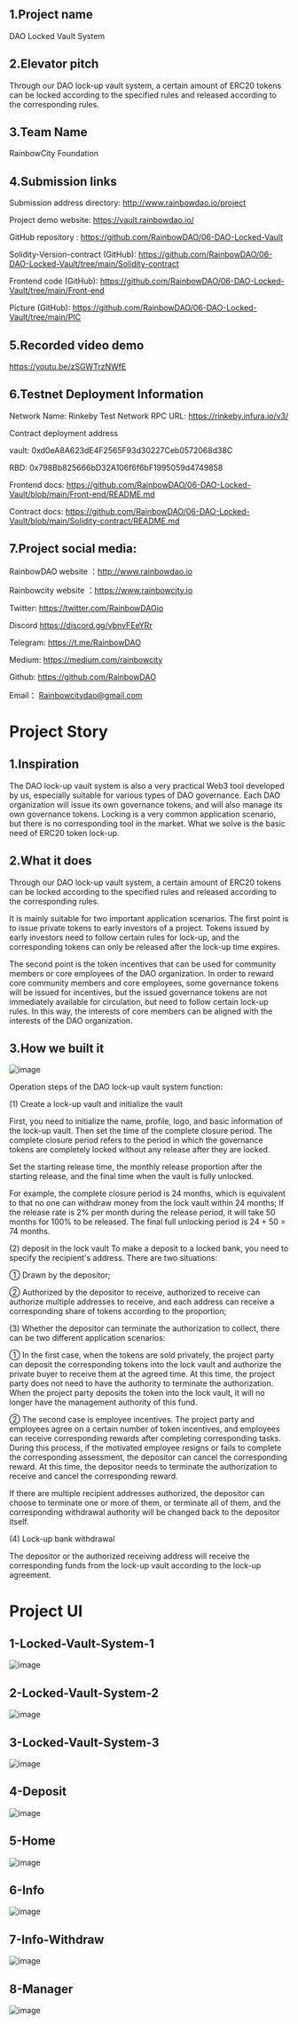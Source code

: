 ## 1.Project name

DAO Locked Vault System

## 2.Elevator pitch

Through our DAO lock-up vault system, a certain amount of ERC20 tokens can be locked according to the specified rules and released according to the corresponding rules.

## 3.Team Name

RainbowCity Foundation

## 4.Submission links

Submission address directory:
http://www.rainbowdao.io/project

Project demo website:
https://vault.rainbowdao.io/

GitHub repository :
https://github.com/RainbowDAO/06-DAO-Locked-Vault

Solidity-Version-contract (GitHub):
https://github.com/RainbowDAO/06-DAO-Locked-Vault/tree/main/Solidity-contract

Frontend code (GitHub):
https://github.com/RainbowDAO/06-DAO-Locked-Vault/tree/main/Front-end

Picture (GitHub):
https://github.com/RainbowDAO/06-DAO-Locked-Vault/tree/main/PIC

## 5.Recorded video demo

https://youtu.be/zSGWTrzNWfE

## 6.Testnet Deployment Information

Network Name: Rinkeby Test Network
RPC URL: https://rinkeby.infura.io/v3/

Contract deployment address

vault:
0xd0eA8A623dE4F2565F93d30227Ceb0572068d38C

RBD:
0x798Bb825666bD32A106f6f6bF1995059d4749858

Frontend docs:
https://github.com/RainbowDAO/06-DAO-Locked-Vault/blob/main/Front-end/README.md

Contract  docs:
https://github.com/RainbowDAO/06-DAO-Locked-Vault/blob/main/Solidity-contract/README.md

## 7.Project social media:

RainbowDAO website ：http://www.rainbowdao.io

Rainbowcity website ：https://www.rainbowcity.io

Twitter:    https://twitter.com/RainbowDAOio

Discord     https://discord.gg/vbnvFEeYRr

Telegram: https://t.me/RainbowDAO

Medium:   https://medium.com/rainbowcity

Github:    https://github.com/RainbowDAO

Email： Rainbowcitydao@gmail.com

#  Project Story

## 1.Inspiration

The DAO lock-up vault system is also a very practical Web3 tool developed by us, especially suitable for various types of DAO governance. Each DAO organization will issue its own governance tokens, and will also manage its own governance tokens. Locking is a very common application scenario, but there is no corresponding tool in the market. What we solve is the basic need of ERC20 token lock-up.

## 2.What it does

Through our DAO lock-up vault system, a certain amount of ERC20 tokens can be locked according to the specified rules and released according to the corresponding rules.

It is mainly suitable for two important application scenarios. The first point is to issue private tokens to early investors of a project. Tokens issued by early investors need to follow certain rules for lock-up, and the corresponding tokens can only be released after the lock-up time expires.

The second point is the token incentives that can be used for community members or core employees of the DAO organization. In order to reward core community members and core employees, some governance tokens will be issued for incentives, but the issued governance tokens are not immediately available for circulation, but need to follow certain lock-up rules. In this way, the interests of core members can be aligned with the interests of the DAO organization.

## 3.How we built it

![image](https://raw.githubusercontent.com/RainbowDAO/06-DAO-Locked-Vault/main/PIC/logic-diagram.png)

Operation steps of the DAO lock-up vault system function:

(1) Create a lock-up vault and initialize the vault

First, you need to initialize the name, profile, logo, and basic information of the lock-up vault. Then set the time of the complete closure period. The complete closure period refers to the period in which the governance tokens are completely locked without any release after they are locked.

Set the starting release time, the monthly release proportion after the starting release, and the final time when the vault is fully unlocked.

For example, the complete closure period is 24 months, which is equivalent to that no one can withdraw money from the lock vault within 24 months; If the release rate is 2% per month during the release period, it will take 50 months for 100% to be released. The final full unlocking period is 24 + 50 = 74 months.

(2) deposit in the lock vault
To make a deposit to a locked bank, you need to specify the recipient's address. There are two situations:

① Drawn by the depositor;

② Authorized by the depositor to receive, authorized to receive can authorize multiple addresses to receive, and each address can receive a corresponding share of tokens according to the proportion;

(3) Whether the depositor can terminate the authorization to collect, there can be two different application scenarios:

① In the first case, when the tokens are sold privately, the project party can deposit the corresponding tokens into the lock vault and authorize the private buyer to receive them at the agreed time. At this time, the project party does not need to have the authority to terminate the authorization. When the project party deposits the token into the lock vault, it will no longer have the management authority of this fund.

② The second case is employee incentives. The project party and employees agree on a certain number of token incentives, and employees can receive corresponding rewards after completing corresponding tasks. During this process, if the motivated employee resigns or fails to complete the corresponding assessment, the depositor can cancel the corresponding reward. At this time, the depositor needs to terminate the authorization to receive and cancel the corresponding reward.

If there are multiple recipient addresses authorized, the depositor can choose to terminate one or more of them, or terminate all of them, and the corresponding withdrawal authority will be changed back to the depositor itself.

(4) Lock-up bank withdrawal

The depositor or the authorized receiving address will receive the corresponding funds from the lock-up vault according to the lock-up agreement.

#  Project UI

##  1-Locked-Vault-System-1

![image](https://raw.githubusercontent.com/RainbowDAO/06-DAO-Locked-Vault/main/PIC/1-Locked-Vault-System-1.png)

##  2-Locked-Vault-System-2

![image](https://raw.githubusercontent.com/RainbowDAO/06-DAO-Locked-Vault/main/PIC/2-Locked-Vault-System-2.png)


##  3-Locked-Vault-System-3


![image](https://raw.githubusercontent.com/RainbowDAO/06-DAO-Locked-Vault/main/PIC/3-Locked-Vault-System-3.png)


##  4-Deposit



![image](https://raw.githubusercontent.com/RainbowDAO/06-DAO-Locked-Vault/main/PIC/4-Deposit.png)


##  5-Home


![image](https://raw.githubusercontent.com/RainbowDAO/06-DAO-Locked-Vault/main/PIC/5-Home.png)


##  6-Info


![image](https://raw.githubusercontent.com/RainbowDAO/06-DAO-Locked-Vault/main/PIC/6-Info.png)


##  7-Info-Withdraw


![image](https://raw.githubusercontent.com/RainbowDAO/06-DAO-Locked-Vault/main/PIC/7-Info-Withdraw.png)


##  8-Manager


![image](https://raw.githubusercontent.com/RainbowDAO/06-DAO-Locked-Vault/main/PIC/8-Manager.png)
